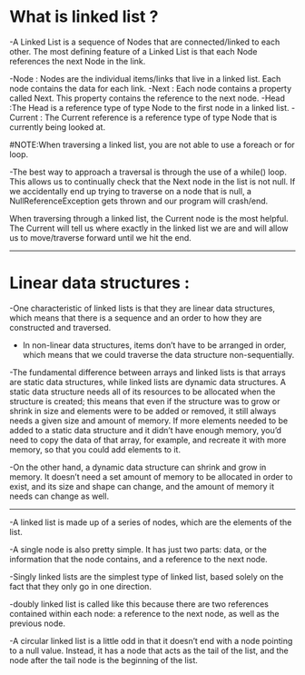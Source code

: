# What is linked list ?
-A Linked List is a sequence of Nodes that are connected/linked to each other. The most defining feature of a Linked List is that each Node references the next Node in the link.

-Node : Nodes are the individual items/links that live in a linked list. Each node contains the data for each link.
-Next : Each node contains a property called Next. This property contains the reference to the next node.
-Head :The Head is a reference type of type Node to the first node in a linked list.
-Current : The Current reference is a reference type of type Node that is currently being looked at.

#NOTE:When traversing a linked list, you are not able to use a foreach or for loop. 

-The best way to approach a traversal is through the use of a while() loop. This allows us to continually check that the Next node in the list is not null. If we accidentally end up trying to traverse on a node that is null, a NullReferenceException gets thrown and our program will crash/end.

When traversing through a linked list, the Current node is the most helpful. The Current will tell us where exactly in the linked list we are and will allow us to move/traverse forward until we hit the end.

---------------------------------------------

# Linear data structures :
-One characteristic of linked lists is that they are linear data structures, which means that there is a sequence and an order to how they are constructed and traversed.

- In non-linear data structures, items don’t have to be arranged in order, which means that we could traverse the data structure non-sequentially.

-The fundamental difference between arrays and linked lists is that arrays are static data structures, while linked lists are dynamic data structures. A static data structure needs all of its resources to be allocated when the structure is created; this means that even if the structure was to grow or shrink in size and elements were to be added or removed, it still always needs a given size and amount of memory. If more elements needed to be added to a static data structure and it didn’t have enough memory, you’d need to copy the data of that array, for example, and recreate it with more memory, so that you could add elements to it.

-On the other hand, a dynamic data structure can shrink and grow in memory. It doesn’t need a set amount of memory to be allocated in order to exist, and its size and shape can change, and the amount of memory it needs can change as well.

---------------------------------------

-A linked list is made up of a series of nodes, which are the elements of the list.

-A single node is also pretty simple. It has just two parts: data, or the information that the node contains, and a reference to the next node.

-Singly linked lists are the simplest type of linked list, based solely on the fact that they only go in one direction. 

-doubly linked list is called like this because there are two references contained within each node: a reference to the next node, as well as the previous node.

-A circular linked list is a little odd in that it doesn’t end with a node pointing to a null value. Instead, it has a node that acts as the tail of the list, and the node after the tail node is the beginning of the list.

